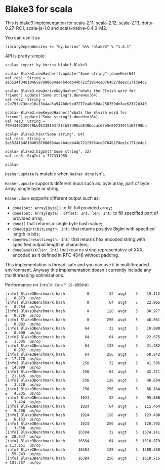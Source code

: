 # Blake3 for scala

This is blake3 implementation for scala-2.11, scala-2.12, scala-2.13, dotty-0.27-RC1, scala-js-1.0 and scala-native-0.4.0-M2.

You can use it as
```
libraryDependencies += "ky.korins" %%% "blake3" % "1.6.1"
```

API is pretty simple:
```
scala> import ky.korins.blake3.Blake3

scala> Blake3.newHasher().update("Some string").doneHex(64)
val res1: String = 2e5524f3481046587080604ae4b4ceb44b721f3964ce0764627dee2c171de4c2

scala> Blake3.newDeriveKeyHasher("whats the Elvish word for friend").update("Some string").doneHex(64)
val res2: String = c2e79fe73dde16a13b4aa5a947b0e9cd7277ea8e68da250759de3ae62372b340

scala> Blake3.newKeyedHasher("whats the Elvish word for friend").update("Some string").doneHex(64)
val res3: String = 79943402309f9bb05338193f21fb57d98ab848bdcac67e5e097340f116ff90ba

scala> Blake3.hex("Some string", 64)
val res4: String = 2e5524f3481046587080604ae4b4ceb44b721f3964ce0764627dee2c171de4c2

scala> Blake3.bigInt("Some string", 32)
val res5: BigInt = 777331955

scala> 
```

`Hasher.update` is mutable when `Hasher.done` isn't.

`Hasher.update` supports different input such as: byte array, part of byte array, single byte or string.

`Hasher.done` supports different output such as:
 - `done(out: Array[Byte])` to fill full provided array;
 - `done(out: Array[Byte], offset: Int, len: Int)` to fill specified part of provided array;
 - `done()` that returns a single byte hash value;
 - `doneBigInt(bitLength: Int)` that returns positive BigInt with specified length in bits;
 - `doneHex(resultLength: Int)` that returns hex encoded string with specified output length in characters;
 - `doneBaseXXX(len: Int)` that returns string representative of XXX encoded as it defined in RFC 4648 without padding.
 
This implementation is thread-safe and you can use it in multithreaded environment.
Anyway this implementation doesn't currently include any multithreading optimizations.

Performance on `Intel® Core™ i9-8950HK`:
```
[info] Blake3Benchmark.hash          0         32  avgt    5    19.112 ±   0.873  us/op
[info] Blake3Benchmark.hash          0         64  avgt    5    22.965 ±   0.284  us/op
[info] Blake3Benchmark.hash          0        128  avgt    5    30.977 ±   0.726  us/op
[info] Blake3Benchmark.hash          0        256  avgt    5    48.661 ±   0.982  us/op
[info] Blake3Benchmark.hash         64         32  avgt    5    19.080 ±   0.608  us/op
[info] Blake3Benchmark.hash         64         64  avgt    5    22.675 ±   1.305  us/op
[info] Blake3Benchmark.hash         64        128  avgt    5    31.982 ±   0.202  us/op
[info] Blake3Benchmark.hash         64        256  avgt    5    50.842 ±  17.778  us/op
[info] Blake3Benchmark.hash        256         32  avgt    5    41.505 ±  14.989  us/op
[info] Blake3Benchmark.hash        256         64  avgt    5    42.371 ±  21.145  us/op
[info] Blake3Benchmark.hash        256        128  avgt    5    48.634 ±   3.520  us/op
[info] Blake3Benchmark.hash        256        256  avgt    5    66.164 ±   4.235  us/op
[info] Blake3Benchmark.hash       1024         32  avgt    5    95.868 ±   3.424  us/op
[info] Blake3Benchmark.hash       1024         64  avgt    5   115.464 ±   5.200  us/op
[info] Blake3Benchmark.hash       1024        128  avgt    5   123.400 ±   6.153  us/op
[info] Blake3Benchmark.hash       1024        256  avgt    5   120.792 ±   3.556  us/op
[info] Blake3Benchmark.hash      16384         32  avgt    5  1574.141 ±  28.947  us/op
[info] Blake3Benchmark.hash      16384         64  avgt    5  1518.879 ± 113.151  us/op
[info] Blake3Benchmark.hash      16384        128  avgt    5  1580.558 ±  55.243  us/op
[info] Blake3Benchmark.hash      16384        256  avgt    5  1610.715 ± 101.767  us/op
```
